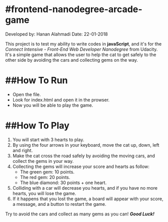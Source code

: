 #frontend-nanodegree-arcade-game
===============================

Developed by: Hanan Alahmadi
Date: 22-01-2018

This project is to test my ability to write codes in **javaScript**, and it's for the _Connect Intensive - Front-End Web Developer Nanodegree_ from Udacity.
It's a simple game that allows the user to help the cat to get safely to the other side by avoiding the cars and collecting gems on the way.


##How To Run
===============================
- Open the file.
- Look for index.html and open it in the prowser.
- Now you will be able to play the game.

##How To Play
===============================
1. You will start with 3 hearts to play.
1. By using the four arrows in your keyboard, move the cat up, down, left and right.
2. Make the cat cross the road safely by avoiding the moving cars, and collect the gems in your way.
3. Collecting the gems will increase your score and hearts as follow:
   - The green gem: 10 points.
   - The red gem: 20 points.
   - The blue diamond: 30 points + one heart.
4. Colliding with a car will decrease you hearts, and if you have no more hearts, you will lose the game.
5. If it happens that you lost the game, a board will appear with your score, a message, and a button to restart the game.

Try to avoid the cars and collect as many gems as you can! **_Good Luck!_**